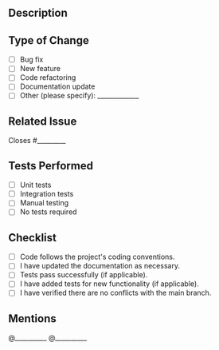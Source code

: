 ## Description
<!-- Briefly describe the changes proposed in this pull request. -->

## Type of Change
<!-- Check the relevant boxes for the type of change. -->
- [ ] Bug fix
- [ ] New feature
- [ ] Code refactoring
- [ ] Documentation update
- [ ] Other (please specify): _____________

## Related Issue
<!-- Link to the related issue (e.g., "Closes #123"). -->
Closes #_________

## Tests Performed
<!-- Describe the tests you have run to validate these changes. -->
- [ ] Unit tests
- [ ] Integration tests
- [ ] Manual testing
- [ ] No tests required

## Checklist
<!-- Ensure the following are completed before submitting your pull request. -->
- [ ] Code follows the project's coding conventions.
- [ ] I have updated the documentation as necessary.
- [ ] Tests pass successfully (if applicable).
- [ ] I have added tests for new functionality (if applicable).
- [ ] I have verified there are no conflicts with the main branch.

## Mentions
<!-- Mention the people or teams responsible for reviewing this pull request. -->
@__________ @__________
